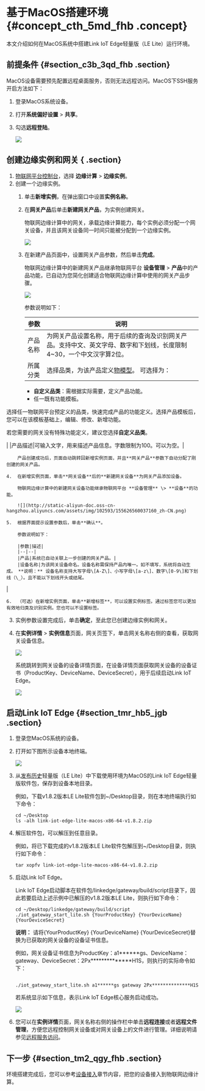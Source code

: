# 基于MacOS搭建环境 {#concept_cth_5md_fhb .concept}

本文介绍如何在MacOS系统中搭建Link IoT Edge轻量版（LE Lite）运行环境。

## 前提条件 {#section_c3b_3qd_fhb .section}

MacOS设备需要预先配置远程桌面服务，否则无法远程访问。MacOS下SSH服务开启方法如下：

1.  登录MacOS系统设备。
2.  打开**系统偏好设置** \> **共享**。
3.  勾选**远程登陆**。

    ![](http://static-aliyun-doc.oss-cn-hangzhou.aliyuncs.com/assets/img/149667/155626560041582_zh-CN.png)


## 创建边缘实例和网关 { .section}

1.  [物联网平台控制台](http://iot.console.aliyun.com/)，选择 **边缘计算** \> **边缘实例**。
2.  创建一个边缘实例。
    1.  单击**新增实例**，在弹出窗口中设置**实例名称**。
    2.  在**网关产品**后单击**新建网关产品**，为实例创建网关。

        物联网边缘计算中的网关，承载边缘计算能力，每个实例必须分配一个网关设备，并且该网关设备同一时间只能被分配到一个边缘实例。

        ![](http://static-aliyun-doc.oss-cn-hangzhou.aliyuncs.com/assets/img/102593/155626560037158_zh-CN.png)

    3.  在新建产品页面中，设置网关产品参数，然后单击**完成**。

        物联网边缘计算中的新建网关产品继承物联网平台 **设备管理** \> **产品**中的产品功能，已自动为您简化创建适合物联网边缘计算中使用的网关产品步骤。

        ![](http://static-aliyun-doc.oss-cn-hangzhou.aliyuncs.com/assets/img/102593/155626560037159_zh-CN.png)

        参数说明如下：

        |参数|说明|
        |--|--|
        |产品名称|为网关产品设置名称，用于后续的查询及识别网关产品。支持中文、英文字母、数字和下划线，长度限制4~30，一个中文汉字算2位。|
        |所属分类|选择品类，为该产品定义[物模型](../cn.zh-CN/用户指南/产品与设备/物模型/概述.md#)。 可选择为：

         -   **自定义品类**：需根据实际需要，定义产品功能。
        -   任一既有功能模板。

选择任一物联网平台预定义的品类，快速完成产品的功能定义。选择产品模板后，您可以在该模板基础上，编辑、修改、新增功能。

 若您需要的网关没有特殊功能定义，建议您选择**自定义品类**。

 |
        |产品描述|可输入文字，用来描述产品信息。字数限制为100。可以为空。|

        产品创建成功后，页面自动跳转回新增实例页面，并且**网关产品**参数下自动分配了刚创建的网关产品。

    4.  在新增实例页面，单击**网关设备**后的**新建网关设备**为网关产品添加设备。

        物联网边缘计算中的新建网关设备功能继承物联网平台 **设备管理** \> **设备**的功能。

        ![](http://static-aliyun-doc.oss-cn-hangzhou.aliyuncs.com/assets/img/102593/155626560037160_zh-CN.png)

    5.  根据界面提示设置参数后，单击**确认**。

        参数说明如下：

        |参数|描述|
        |--|--|
        |产品|系统已自动关联上一步创建的网关产品。|
        |设备名称|为该网关设备命名。设备名称需保持产品内唯一。如不填写，系统将自动生成。 **说明：** 设备名称支持大写字母\[A-Z\]、小写字母\[a-z\]、数字\[0-9\]和下划线（\_）。且不能以下划线开头或结尾。

 |

    6.  （可选）在新增实例页面，单击**新增标签**，可以设置实例标签。通过标签您可以更加有效地归类及识别实例。您也可以不设置标签。
3.  实例参数设置完成后，单击**确定**，至此您已创建边缘实例和网关。
4.  在**实例详情** \> **实例信息**页面，网关页签下，单击网关名称右侧的查看，获取网关设备信息。

    ![](http://static-aliyun-doc.oss-cn-hangzhou.aliyuncs.com/assets/img/102593/155626560037161_zh-CN.png)

    系统跳转到网关设备的设备详情页面，在设备详情页面获取网关设备的设备证书（ProductKey、DeviceName、DeviceSecret），用于后续启动Link IoT Edge。

    ![](http://static-aliyun-doc.oss-cn-hangzhou.aliyuncs.com/assets/img/102593/155626560037164_zh-CN.png)


## 启动Link IoT Edge {#section_tmr_hb5_jgb .section}

1.  登录您MacOS系统的设备。
2.  打开如下图所示设备本地终端。

    ![](http://static-aliyun-doc.oss-cn-hangzhou.aliyuncs.com/assets/img/149667/155626560041612_zh-CN.png)

3.  从[发布历史](../cn.zh-CN/产品简介/发布历史.md#)轻量版（LE Lite）中下载使用环境为MacOS的Link IoT Edge轻量版软件包，保存到设备本地目录。

    例如，下载v1.8.2版本LE Lite软件包到~/Desktop目录，则在本地终端执行如下命令：

    ```
    cd ~/Desktop
    ls -alh link-iot-edge-lite-macos-x86-64-v1.8.2.zip
    ```

4.  解压软件包，可以解压到任意目录。

    例如，将已下载完成的v1.8.2版本LE Lite软件包解压到~/Desktop目录，则执行如下命令：

    ```
    tar xopfv link-iot-edge-lite-macos-x86-64-v1.8.2.zip
    ```

5.  启动Link IoT Edge。

    Link IoT Edge启动脚本在软件包/linkedge/gateway/build/script目录下，因此若要启动上述示例中已解压的v1.8.2版本LE Lite，则执行如下命令：

    ```
    cd ~/Desktop/linkedge/gateway/build/script
    ./iot_gateway_start_lite.sh {YourProductKey} {YourDeviceName} {YourDeviceSecret}
    ```

    **说明：** 请将\{YourProductKey\} \{YourDeviceName\} \{YourDeviceSecret\}替换为已获取的网关设备的设备证书信息。

    例如，网关设备证书信息为ProductKey：a1\*\*\*\*\*\*gs、DeviceName：gateway、DeviceSecret：2Px\*\*\*\*\*\*\*\*\*\*\*\*\*\*H1S，则执行的实际命令如下：

    ```
    
    ./iot_gateway_start_lite.sh a1******gs gateway 2Px**************H1S
    ```

    若系统显示如下信息，表示Link IoT Edge核心服务启动成功。

    ![](http://static-aliyun-doc.oss-cn-hangzhou.aliyuncs.com/assets/img/149667/155626560141645_zh-CN.png)

6.  您可以在**实例详情**页面，网关名称右侧的操作栏中单击**远程连接**或者**远程文件管理**，方便您远程控制网关设备或对网关设备上的文件进行管理。详细说明请参见[远程服务访问](../cn.zh-CN/用户指南/远程运维管理/远程服务访问.md#)。

## 下一步 {#section_tm2_qgy_fhb .section}

环境搭建完成后，您可以参考[设备接入](../cn.zh-CN/用户指南/设备接入/设备接入简介.md#)章节内容，把您的设备接入到物联网边缘计算。

